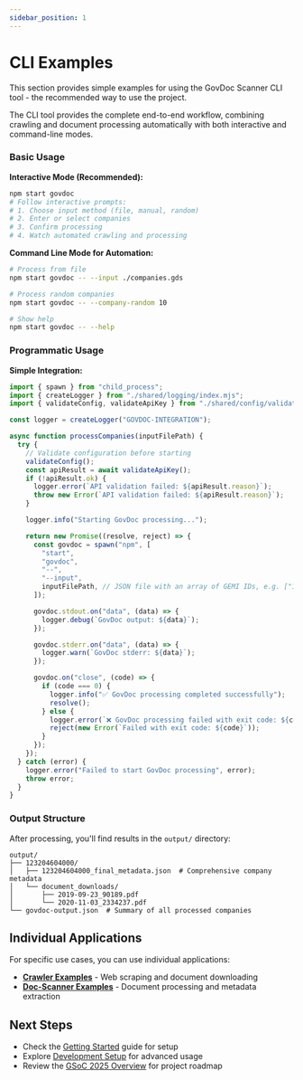 ```yaml
---
sidebar_position: 1
---
```


# CLI Examples

This section provides simple examples for using the GovDoc Scanner CLI tool - the recommended way to use the project.

The CLI tool provides the complete end-to-end workflow, combining crawling and document processing automatically with both interactive and command-line modes.

### Basic Usage

**Interactive Mode (Recommended):**

```bash
npm start govdoc
# Follow interactive prompts:
# 1. Choose input method (file, manual, random)
# 2. Enter or select companies
# 3. Confirm processing
# 4. Watch automated crawling and processing
```

**Command Line Mode for Automation:**

```bash
# Process from file
npm start govdoc -- --input ./companies.gds

# Process random companies
npm start govdoc -- --company-random 10

# Show help
npm start govdoc -- --help
```

### Programmatic Usage

**Simple Integration:**

```javascript
import { spawn } from "child_process";
import { createLogger } from "./shared/logging/index.mjs";
import { validateConfig, validateApiKey } from "./shared/config/validator.mjs";

const logger = createLogger("GOVDOC-INTEGRATION");

async function processCompanies(inputFilePath) {
  try {
    // Validate configuration before starting
    validateConfig();
    const apiResult = await validateApiKey();
    if (!apiResult.ok) {
      logger.error(`API validation failed: ${apiResult.reason}`);
      throw new Error(`API validation failed: ${apiResult.reason}`);
    }

    logger.info("Starting GovDoc processing...");

    return new Promise((resolve, reject) => {
      const govdoc = spawn("npm", [
        "start",
        "govdoc",
        "--",
        "--input",
        inputFilePath, // JSON file with an array of GEMI IDs, e.g. ["152034008000","175175703000"]
      ]);

      govdoc.stdout.on("data", (data) => {
        logger.debug(`GovDoc output: ${data}`);
      });

      govdoc.stderr.on("data", (data) => {
        logger.warn(`GovDoc stderr: ${data}`);
      });

      govdoc.on("close", (code) => {
        if (code === 0) {
          logger.info("✅ GovDoc processing completed successfully");
          resolve();
        } else {
          logger.error(`❌ GovDoc processing failed with exit code: ${code}`);
          reject(new Error(`Failed with exit code: ${code}`));
        }
      });
    });
  } catch (error) {
    logger.error("Failed to start GovDoc processing", error);
    throw error;
  }
}
```

### Output Structure

After processing, you'll find results in the `output/` directory:

```
output/
├── 123204604000/
│   ├── 123204604000_final_metadata.json  # Comprehensive company metadata
│   └── document_downloads/
│       ├── 2019-09-23_90189.pdf
│       └── 2020-11-03_2334237.pdf
└── govdoc-output.json  # Summary of all processed companies
```

## Individual Applications

For specific use cases, you can use individual applications:

- **[Crawler Examples](./crawler-examples.md)** - Web scraping and document downloading
- **[Doc-Scanner Examples](./doc-scanner-examples.md)** - Document processing and metadata extraction

## Next Steps

- Check the [Getting Started](../installation/Getting%20Started.md) guide for setup
- Explore [Development Setup](../installation/Development.md) for advanced usage
- Review the [GSoC 2025 Overview](../gsoc/2025/overview.md) for project roadmap

